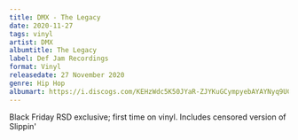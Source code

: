 ```yaml
---
title: DMX - The Legacy
date: 2020-11-27
tags: vinyl
artist: DMX
albumtitle: The Legacy
label: Def Jam Recordings
format: Vinyl
releasedate: 27 November 2020
genre: Hip Hop
albumart: https://i.discogs.com/KEHzWdc5K50JYaR-ZJYKuGCympyebAYAYNyq9UCGTl8/rs:fit/g:sm/q:90/h:370/w:359/czM6Ly9kaXNjb2dz/LWRhdGFiYXNlLWlt/YWdlcy9SLTE2Mjc5/MjE3LTE2MDY0ODc1/ODQtMjU1MS5qcGVn.jpeg
---
```


Black Friday RSD exclusive; first time on vinyl. Includes censored version of Slippin'